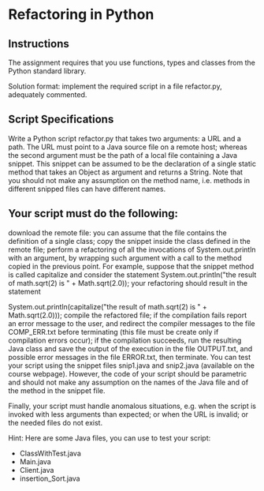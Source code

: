 # Refactoring in Python

## Instructions

The assignment requires that you use functions, types and classes from the Python standard library.

Solution format: implement the required script in a file refactor.py, adequately commented.

## Script Specifications

Write a Python script refactor.py that takes two arguments: a URL and a path. The URL must point to a Java source file on a remote host; whereas the second argument must be the path of a local file containing a Java snippet. This snippet can be assumed to be the declaration of a single static method that takes an Object as argument and returns a String. Note that you should not make any assumption on the method name, i.e. methods in different snipped files can have different names.

## Your script must do the following:

download the remote file: you can assume that the file contains the definition of a single class;
copy the snippet inside the class defined in the remote file;
perform a refactoring of all the invocations of System.out.println with an argument, by wrapping such argument with a call to the method copied in the previous point. For example, suppose that the snippet method is called capitalize and consider the statement
System.out.println("the result of math.sqrt(2) is " + Math.sqrt(2.0));
your refactoring should result in the statement

System.out.println(capitalize("the result of math.sqrt(2) is " + Math.sqrt(2.0)));
compile the refactored file; if the compilation fails report an error message to the user, and redirect the compiler messages to the file COMP_ERR.txt before terminating (this file must be create only if compilation errors occur);
if the compilation succeeds, run the resulting Java class and save the output of the execution in the file OUTPUT.txt, and possible error messages in the file ERROR.txt, then terminate.
You can test your script using the snippet files snip1.java and snip2.java (available on the course webpage). However, the code of your script should be parametric and should not make any assumption on the names of the Java file and of the method in the snippet file.

Finally, your script must handle anomalous situations, e.g. when the script is invoked with less arguments than expected; or when the URL is invalid; or the needed files do not exist.

Hint: Here are some Java files, you can use to test your script:

* ClassWithTest.java
* Main.java
* Client.java
* insertion_Sort.java


